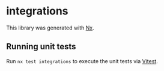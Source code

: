 # integrations

This library was generated with [Nx](https://nx.dev).

## Running unit tests

Run `nx test integrations` to execute the unit tests via [Vitest](https://vitest.dev/).
